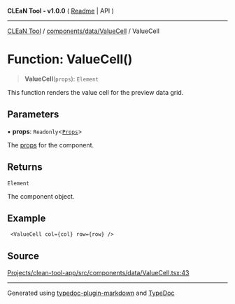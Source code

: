 **CLEaN Tool - v1.0.0** ( [Readme](../../../../README.md) \| API )

***

[CLEaN Tool](../../../../modules.md) / [components/data/ValueCell](../README.md) / ValueCell

# Function: ValueCell()

> **ValueCell**(`props`): `Element`

This function renders the value cell for the preview data grid.

## Parameters

▪ **props**: `Readonly`\<[`Props`](../private/interfaces/Props.md)\>

The [props](../private/interfaces/Props.md) for the component.

## Returns

`Element`

The component object.

## Example

```tsx
 <ValueCell col={col} row={row} />
```

## Source

[Projects/clean-tool-app/src/components/data/ValueCell.tsx:43](https://github.com/yuckyh/clean-tool-app/)

***

Generated using [typedoc-plugin-markdown](https://www.npmjs.com/package/typedoc-plugin-markdown) and [TypeDoc](https://typedoc.org/)
